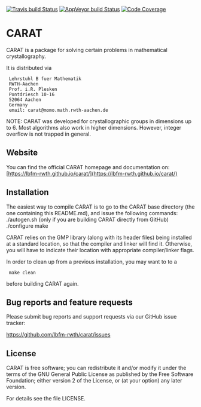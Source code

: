 [![Travis build Status](https://travis-ci.org/lbfm-rwth/carat.svg?branch=master)](https://travis-ci.org/lbfm-rwth/carat)
[![AppVeyor build Status](https://ci.appveyor.com/api/projects/status/github/lbfm-rwth/carat?branch=master&svg=true)](https://ci.appveyor.com/project/lbfm-rwth/carat)
[![Code Coverage](https://codecov.io/github/lbfm-rwth/carat/coverage.svg?branch=master&token=)](https://codecov.io/gh/lbfm-rwth/carat)

# CARAT 

CARAT is a package for solving certain problems in mathematical
crystallography.

It is distributed via

     Lehrstuhl B fuer Mathematik
     RWTH-Aachen
     Prof. i.R. Plesken
     Pontdriesch 10-16
     52064 Aachen
     Germany
     email: carat@momo.math.rwth-aachen.de

NOTE: CARAT was developed for crystallographic groups in dimensions up to 6.
Most algorithms also work in higher dimensions. However, integer overflow
is not trapped in general.

## Website

You can find the official CARAT homepage and documentation on:
[https://lbfm-rwth.github.io/carat/](https://lbfm-rwth.github.io/carat/)

## Installation

The easiest way to compile CARAT is to go to the CARAT base directory
(the one containing this README.md), and issue the following commands:
     ./autogen.sh (only if you are building CARAT directly from GitHub)
     ./configure
     make


CARAT relies on the GMP library (along with its header files) being
installed at a standard location, so that the compiler and linker will
find it. Otherwise, you will have to indicate their location with
appropriate compiler/linker flags.

In order to clean up from a previous installation, you may want to to a

     make clean

before building CARAT again.


## Bug reports and feature requests

Please submit bug reports and support requests via our GitHub issue tracker:

  <https://github.com/lbfm-rwth/carat/issues>


## License

CARAT is free software; you can redistribute it and/or modify
it under the terms of the GNU General Public License as published by
the Free Software Foundation; either version 2 of the License, or
(at your option) any later version.

For details see the file LICENSE.
